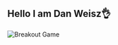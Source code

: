 ## Hello I am Dan Weisz👌

<picture>
  <source
    media="(prefers-color-scheme: dark)"
    srcset="https://raw.githubusercontent.com/danredred/Dan-Weisz/dc7799920c411f8153c201844f441c77cc2544f2/images/breakout-dark.svg"
  />
  <source
    media="(prefers-color-scheme: light)"
    srcset="https://raw.githubusercontent.com/danredred/Dan-Weisz/dc7799920c411f8153c201844f441c77cc2544f2/images/breakout-light.svg"
  />
  <img alt="Breakout Game" src="https://raw.githubusercontent.com/danredred/Dan-Weisz/dc7799920c411f8153c201844f441c77cc2544f2/images/breakout-light.svg" />
</picture>

